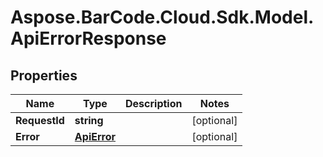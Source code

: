 # Aspose.BarCode.Cloud.Sdk.Model.ApiErrorResponse

## Properties

Name | Type | Description | Notes
---- | ---- | ----------- | -----
**RequestId** | **string** |  | [optional]
**Error** | [**ApiError**](ApiError.md) |  | [optional]
